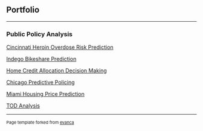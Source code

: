 ## Portfolio

---

### Public Policy Analysis

[Cincinnati Heroin Overdose Risk Prediction](/508_md/Cincinnati_Heroin)

[Indego Bikeshare Prediction](/508_md/indego_bikeshare_prediction)

[Home Credit Allocation Decision Making](http://example.com/)

[Chicago Predictive Policing](http://example.com/)

[Miami Housing Price Prediction](http://example.com/)

[TOD Analysis](http://example.com/)



---
<p style="font-size:11px">Page template forked from <a href="https://github.com/evanca/quick-portfolio">evanca</a></p>
<!-- Remove above link if you don't want to attibute -->
